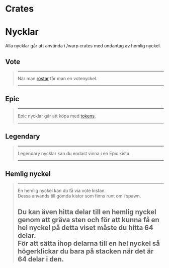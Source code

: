 # Crates

# Nycklar
Alla nycklar går att använda i /warp crates med undantag av hemlig nyckel.

## Vote
>---
>När man [röstar](/?id=rösta) får man en votenyckel.  
>
>---

## Epic
>---
>Epic nycklar går att köpa med [tokens](tokens).  
>
>---

## Legendary
>---
>Legendary nycklar kan du endast vinna i en Epic kista.  
>
>---

## Hemlig nyckel
>---
>En hemlig nyckel kan du få via vote kistan.  
>Dessa används till gömda kistor som finns runt om i spawn.  
>
>Du kan även hitta delar till en hemlig nyckel genom att gräva sten och för att kunna få en hel nyckel på detta viset måste du hitta 64 delar.  
>För att sätta ihop delarna till en hel nyckel så högerklickar du bara på stacken när det är 64 delar i den.  
>---